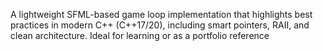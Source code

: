 A lightweight SFML-based game loop implementation that highlights best practices in modern C++ (C++17/20), including smart pointers, RAII, and clean architecture. Ideal for learning or as a portfolio reference
